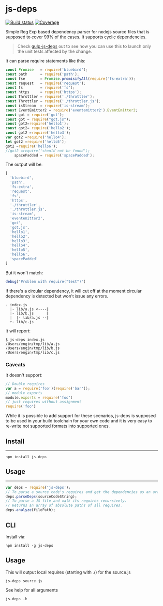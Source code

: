 # js-deps

[![Build status](https://img.shields.io/travis/engina/js-deps.svg?style=flat-square)](https://travis-ci.org/engina/js-deps)
[![Coverage](https://img.shields.io/codecov/c/github/engina/js-deps.svg?style=flat-square)](https://codecov.io/github/engina/js-deps?branch=master)

Simple Reg Exp based dependency parser for nodejs source files that is supposed to cover 99% of the cases. It supports cyclic dependencies.

> Check [gulp-js-deps](https://github.com/engina/gulp-js-deps) out to see how you can use this to launch only the unit tests affected by the change.

It can parse require statements like this:
```javascript
const Promise   = require('bluebird');
const path      = require('path');
const fse       = Promise.promisifyAll(require('fs-extra'));
const request   = require('request');
const fs        = require('fs');
const https     = require('https');
const Throttler = require('./throttler');
const Throttler = require('./throttler.js');
const isStream  = require('is-stream');
const EventEmitter2 = require('eventemitter2').EventEmitter2;
const got = require('got');
const got = require("got.js");
const got2=require('hello1');
const got2= require('hello2');
const got2 =require('hello3');
var got2 =require('hello4');
let got2 =require('hello5');
got2 =require('hello6');
//got2 =require('should not be found');
    spacePadded = require('spacePadded');
```

The output will be:

```javascript
[
  'bluebird',
  'path',
  'fs-extra',
  'request',
  'fs',
  'https',
  './throttler',
  './throttler.js',
  'is-stream',
  'eventemitter2',
  'got',
  'got.js',
  'hello1',
  'hello2',
  'hello3',
  'hello4',
  'hello5',
  'hello6',
  'spacePadded'
]
```

But it won't match:

```javascript
debug('Problem with require("test")')
```

If there's a circular dependency, it will cut off at the moment circular dependency is detected but won't issue any errors.
```
- index.js
  |- lib/a.js <----|
  |- lib/b.js      |
  |  |- lib/a.js --|
  +- lib/c.js
```

It will report:
```
$ js-deps index.js
/Users/engin/tmp/lib/a.js
/Users/engin/tmp/lib/b.js
/Users/engin/tmp/lib/c.js
```

### Caveats
It doesn't support:
```javascript
// Double requires
var a = require('foo')(require('bar'));
// module exports
module.exports = require('foo')
// just requires without assignment
require('foo')
```
While it is possible to add support for these scenarios, js-deps is supposed to be used in your build toolchain for your own code and it is very easy to re-write not supported formats into supported ones.

## Install
-------
```
npm install js-deps
```

## Usage
-----
```javascript
var deps = require('js-deps');
// To parse a source code's requires and get the dependencies as an array
deps.parseDeps(sourceCodeString);
// To parse a JS file and walk its requires recursively.
// Returns an array of absolute paths of all requires.
deps.analyze(filePath);
```

## CLI
Install via:
```
npm install -g js-deps
```

## Usage
This will output local requires (starting with ./) for the source.js
```
js-deps source.js
```
See help for all arguments
```
js-deps -h
```
